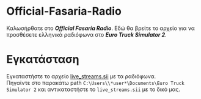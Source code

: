 # Official-Fasaria-Radio

Καλωσήρθατε στο ***Official Fasaria Radio***. Εδώ θα βρείτε το αρχείο για να προσθέσετε ελληνικά ραδιόφωνα στο ***Euro Truck Simulator 2***.

# Εγκατάσταση

Εγκαταστήστε το αρχείο [live_streams.sii](https://github.com/DatDaf/Official-Fasaria-Radio/blob/main/live_streams.sii) με τα ραδιόφωνα.  
Πηγαίντε στο παρακάτω path `C:\Users\\*user*\Documents\Euro Truck Simulator 2` και αντικαταστήστε το `live_streams.sii` με το δικό μας.
